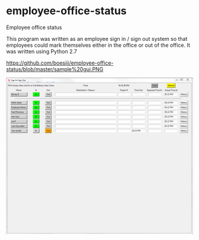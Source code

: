 # employee-office-status
Employee office status

This program was written as an employee sign in / sign out system so that employees could mark themselves either in the office or out of the office.  It was written using Python 2.7


https://github.com/boesiii/employee-office-status/blob/master/sample%20gui.PNG

![Screenshot](sample%20gui.PNG)
